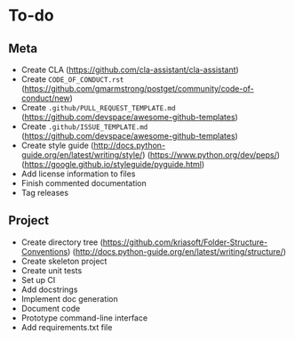 # To-do

## Meta

- Create CLA (<https://github.com/cla-assistant/cla-assistant>)
- Create `CODE_OF_CONDUCT.rst`
  (<https://github.com/gmarmstrong/postget/community/code-of-conduct/new>)
- Create `.github/PULL_REQUEST_TEMPLATE.md`
  (<https://github.com/devspace/awesome-github-templates>)
- Create `.github/ISSUE_TEMPLATE.md`
  (<https://github.com/devspace/awesome-github-templates>)
- Create style guide (<http://docs.python-guide.org/en/latest/writing/style/>)
  (<https://www.python.org/dev/peps/>)
  (<https://google.github.io/styleguide/pyguide.html>)
- Add license information to files
- Finish commented documentation
- Tag releases

## Project

- Create directory tree
  (<https://github.com/kriasoft/Folder-Structure-Conventions>)
  (<http://docs.python-guide.org/en/latest/writing/structure/>)
- Create skeleton project
- Create unit tests
- Set up CI
- Add docstrings
- Implement doc generation
- Document code
- Prototype command-line interface
- Add requirements.txt file

